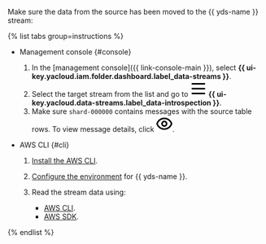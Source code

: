 Make sure the data from the source has been moved to the {{ yds-name }} stream:

  {% list tabs group=instructions %}

  - Management console {#console}

      1. In the [management console]({{ link-console-main }}), select **{{ ui-key.yacloud.iam.folder.dashboard.label_data-streams }}**.
      1. Select the target stream from the list and go to ![image](../../_assets/console-icons/bars.svg) **{{ ui-key.yacloud.data-streams.label_data-introspection }}**.
      1. Make sure `shard-000000` contains messages with the source table rows. To view message details, click ![image](../../_assets/console-icons/eye.svg).

  - AWS CLI {#cli}

      1. [Install the AWS CLI](https://docs.aws.amazon.com/cli/latest/userguide/getting-started-install.html).
      1. [Configure the environment](../../data-streams/quickstart/index.md) for {{ yds-name }}.
      1. Read the stream data using:

          * [AWS CLI](../../data-streams/operations/aws-cli/get-records.md).
          * [AWS SDK](../../data-streams/operations/aws-sdk/get-records.md).

  {% endlist %}
